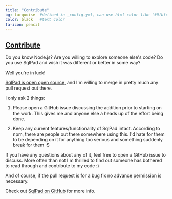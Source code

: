 ```yaml
---
title: "Contribute"
bg: turquoise  #defined in _config.yml, can use html color like '#0fbfcf'
color: black   #text color
fa-icon: pencil
---
```


## [Contribute](https://github.com/rickbergfalk/sqlpad)

Do you know Node.js? Are you willing to explore someone else's code? Do you use SqlPad and wish it was different or better in some way?

Well you're in luck! 

[SqlPad is open open source](https://github.com/rickbergfalk/sqlpad), and I'm willing to merge in pretty much any pull request out there. 

I only ask 2 things: 

1. Please open a GitHub issue discussing the addition prior to starting on the work. This gives me and anyone else a heads up of the effort being done. 

2. Keep any current features/functionality of SqlPad intact. According to npm, there are people out there somewhere using this. I'd hate for them to be depending on it for anything too serious and something suddenly break for them :S

If you have any questions about any of it, feel free to open a GitHub issue to discuss. More often than not I'm thrilled to find out someone has bothered to read through and contribute to my code :)

And of course, if the pull request is for a bug fix no advance permission is necessary.

Check out [SqlPad on GitHub](https://github.com/rickbergfalk/sqlpad) for more info.